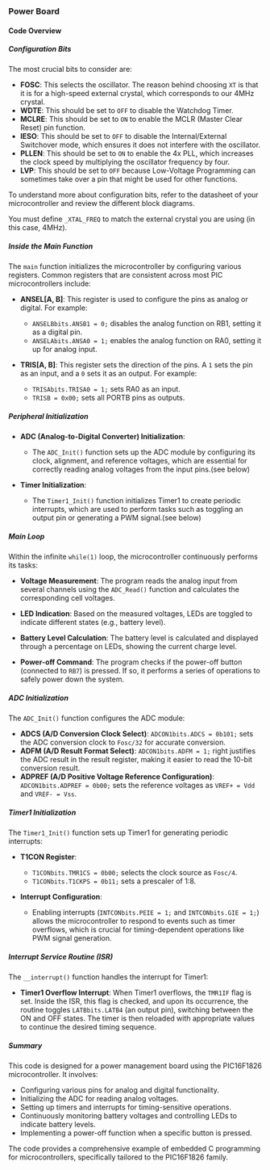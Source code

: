 
### Power Board

#### Code Overview

##### Configuration Bits

The most crucial bits to consider are:

- **FOSC**: This selects the oscillator. The reason behind choosing `XT` is that it is for a high-speed external crystal, which corresponds to our 4MHz crystal.
- **WDTE**: This should be set to `OFF` to disable the Watchdog Timer.
- **MCLRE**: This should be set to `ON` to enable the MCLR (Master Clear Reset) pin function.
- **IESO**: This should be set to `OFF` to disable the Internal/External Switchover mode, which ensures it does not interfere with the oscillator.
- **PLLEN**: This should be set to `ON` to enable the 4x PLL, which increases the clock speed by multiplying the oscillator frequency by four.
- **LVP**: This should be set to `OFF` because Low-Voltage Programming can sometimes take over a pin that might be used for other functions.

To understand more about configuration bits, refer to the datasheet of your microcontroller and review the different block diagrams.

You must define `_XTAL_FREQ` to match the external crystal you are using (in this case, 4MHz).

##### Inside the Main Function

The `main` function initializes the microcontroller by configuring various registers. Common registers that are consistent across most PIC microcontrollers include:

- **ANSEL[A, B]**: This register is used to configure the pins as analog or digital. For example:
  - `ANSELBbits.ANSB1 = 0;` disables the analog function on RB1, setting it as a digital pin.
  - `ANSELAbits.ANSA0 = 1;` enables the analog function on RA0, setting it up for analog input.

- **TRIS[A, B]**: This register sets the direction of the pins. A `1` sets the pin as an input, and a `0` sets it as an output. For example:
  - `TRISAbits.TRISA0 = 1;` sets RA0 as an input.
  - `TRISB = 0x00;` sets all PORTB pins as outputs.

##### Peripheral Initialization

- **ADC (Analog-to-Digital Converter) Initialization**: 
  - The `ADC_Init()` function sets up the ADC module by configuring its clock, alignment, and reference voltages, which are essential for correctly reading analog voltages from the input pins.(see below)

- **Timer Initialization**: 
  - The `Timer1_Init()` function initializes Timer1 to create periodic interrupts, which are used to perform tasks such as toggling an output pin or generating a PWM signal.(see below)

##### Main Loop

Within the infinite `while(1)` loop, the microcontroller continuously performs its tasks:

- **Voltage Measurement**: The program reads the analog input from several channels using the `ADC_Read()` function and calculates the corresponding cell voltages.

- **LED Indication**: Based on the measured voltages, LEDs are toggled to indicate different states (e.g., battery level).

- **Battery Level Calculation**: The battery level is calculated and displayed through a percentage on LEDs, showing the current charge level.

- **Power-off Command**: The program checks if the power-off button (connected to `RB7`) is pressed. If so, it performs a series of operations to safely power down the system.

##### ADC Initialization

The `ADC_Init()` function configures the ADC module:

- **ADCS (A/D Conversion Clock Select)**: `ADCON1bits.ADCS = 0b101;` sets the ADC conversion clock to `Fosc/32` for accurate conversion.
- **ADFM (A/D Result Format Select)**: `ADCON1bits.ADFM = 1;` right justifies the ADC result in the result register, making it easier to read the 10-bit conversion result.
- **ADPREF (A/D Positive Voltage Reference Configuration)**: `ADCON1bits.ADPREF = 0b00;` sets the reference voltages as `VREF+ = Vdd` and `VREF- = Vss`.

##### Timer1 Initialization

The `Timer1_Init()` function sets up Timer1 for generating periodic interrupts:

- **T1CON Register**: 
  - `T1CONbits.TMR1CS = 0b00;` selects the clock source as `Fosc/4`.
  - `T1CONbits.T1CKPS = 0b11;` sets a prescaler of 1:8.
  
- **Interrupt Configuration**:
  - Enabling interrupts (`INTCONbits.PEIE = 1;` and `INTCONbits.GIE = 1;`) allows the microcontroller to respond to events such as timer overflows, which is crucial for timing-dependent operations like PWM signal generation.

##### Interrupt Service Routine (ISR)

The `__interrupt()` function handles the interrupt for Timer1:

- **Timer1 Overflow Interrupt**: When Timer1 overflows, the `TMR1IF` flag is set. Inside the ISR, this flag is checked, and upon its occurrence, the routine toggles `LATBbits.LATB4` (an output pin), switching between the ON and OFF states. The timer is then reloaded with appropriate values to continue the desired timing sequence.

##### Summary

This code is designed for a power management board using the PIC16F1826 microcontroller. It involves:

- Configuring various pins for analog and digital functionality.
- Initializing the ADC for reading analog voltages.
- Setting up timers and interrupts for timing-sensitive operations.
- Continuously monitoring battery voltages and controlling LEDs to indicate battery levels.
- Implementing a power-off function when a specific button is pressed.

The code provides a comprehensive example of embedded C programming for microcontrollers, specifically tailored to the PIC16F1826 family.
